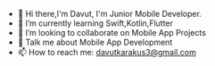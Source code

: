 
- 👋 Hi there,I'm Davut, I'm Junior Mobile Developer.
- 🌱 I’m currently learning Swift,Kotlin,Flutter
- 👯 I’m looking to collaborate on Mobile App Projects
- 💬 Talk me about Mobile App Development
- 📫 How to reach me: davutkarakus3@gmail.com

